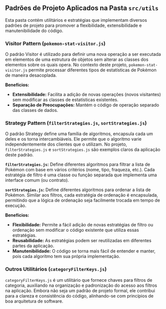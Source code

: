 ## Padrões de Projeto Aplicados na Pasta `src/utils`

Esta pasta contém utilitários e estratégias que implementam diversos padrões de projeto para promover a flexibilidade, extensibilidade e manutenibilidade do código.

### Visitor Pattern (`pokemon-stat-visitor.js`)

O padrão Visitor é utilizado para definir uma nova operação a ser executada em elementos de uma estrutura de objetos sem alterar as classes dos elementos sobre os quais opera. No contexto deste projeto, `pokemon-stat-visitor.js` permite processar diferentes tipos de estatísticas de Pokémon de maneira desacoplada.

**Benefícios:**
*   **Extensibilidade:** Facilita a adição de novas operações (novos visitantes) sem modificar as classes de estatísticas existentes.
*   **Separação de Preocupações:** Mantém o código de operação separado das classes de dados.

### Strategy Pattern (`filterStrategies.js`, `sortStrategies.js`)

O padrão Strategy define uma família de algoritmos, encapsula cada um deles e os torna intercambiáveis. Ele permite que o algoritmo varie independentemente dos clientes que o utilizam. No projeto, `filterStrategies.js` e `sortStrategies.js` são exemplos claros da aplicação deste padrão.

**`filterStrategies.js`:**
Define diferentes algoritmos para filtrar a lista de Pokémon com base em vários critérios (nome, tipo, fraqueza, etc.). Cada estratégia de filtro é uma classe ou função separada que implementa uma interface comum (ou contrato).

**`sortStrategies.js`:**
Define diferentes algoritmos para ordenar a lista de Pokémon. Similar aos filtros, cada estratégia de ordenação é encapsulada, permitindo que a lógica de ordenação seja facilmente trocada em tempo de execução.

**Benefícios:**
*   **Flexibilidade:** Permite a fácil adição de novas estratégias de filtro ou ordenação sem modificar o código existente que utiliza essas estratégias.
*   **Reusabilidade:** As estratégias podem ser reutilizadas em diferentes partes da aplicação.
*   **Manutenibilidade:** O código se torna mais fácil de entender e manter, pois cada algoritmo tem sua própria implementação.

### Outros Utilitários (`categoryFilterKeys.js`)

`categoryFilterKeys.js` é um utilitário que fornece chaves para filtros de categoria, auxiliando na organização e padronização do acesso aos filtros na aplicação. Embora não seja um padrão de projeto formal, ele contribui para a clareza e consistência do código, alinhando-se com princípios de boa arquitetura de software.


